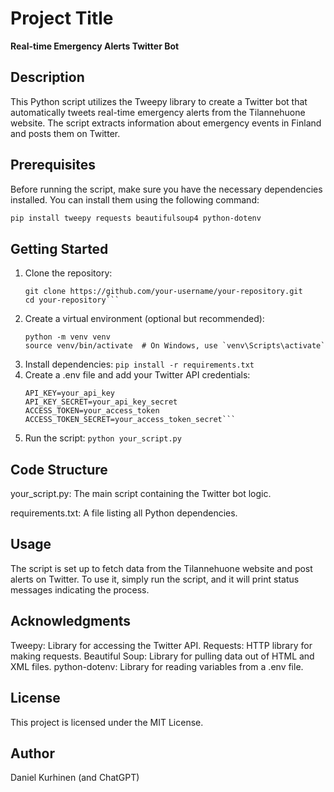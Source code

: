 # Project Title

**Real-time Emergency Alerts Twitter Bot**

## Description

This Python script utilizes the Tweepy library to create a Twitter bot that automatically tweets real-time emergency alerts from the Tilannehuone website. The script extracts information about emergency events in Finland and posts them on Twitter.

## Prerequisites

Before running the script, make sure you have the necessary dependencies installed. You can install them using the following command:

```bash
pip install tweepy requests beautifulsoup4 python-dotenv
```

## Getting Started

1. Clone the repository:
   ```
   git clone https://github.com/your-username/your-repository.git
   cd your-repository```
2. Create a virtual environment (optional but recommended):
   ```
   python -m venv venv
   source venv/bin/activate  # On Windows, use `venv\Scripts\activate`
   ```
3. Install dependencies:
   ```pip install -r requirements.txt```
4. Create a .env file and add your Twitter API credentials:
   ```
   API_KEY=your_api_key
   API_KEY_SECRET=your_api_key_secret
   ACCESS_TOKEN=your_access_token
   ACCESS_TOKEN_SECRET=your_access_token_secret```
5. Run the script:
   ```python your_script.py```

## Code Structure

your_script.py: The main script containing the Twitter bot logic.

requirements.txt: A file listing all Python dependencies.

## Usage

The script is set up to fetch data from the Tilannehuone website and post alerts on Twitter. To use it, simply run the script, and it will print status messages indicating the process.

## Acknowledgments
Tweepy: Library for accessing the Twitter API.
Requests: HTTP library for making requests.
Beautiful Soup: Library for pulling data out of HTML and XML files.
python-dotenv: Library for reading variables from a .env file.

## License
This project is licensed under the MIT License.

## Author
Daniel Kurhinen (and ChatGPT)
